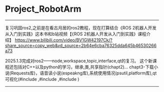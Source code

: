 # Project_RobotArm

-------------------------------------------------------------------------------------------------------------------------------------------------------------------------
复习巩固ros2,之前是在看古月居的ros2教程，现在打算结合《ROS 2机器人开发从入门到实践》这本书和b站视频【《ROS 2机器人开发从入门到实践》课程介绍】 https://www.bilibili.com/video/BV1GW42197Ck/?share_source=copy_web&vd_source=2b64e6cba76325dda645b46530266a73

2025.1.3完成对ros2——node,workspace,topic,interface,qt的复习。
这个新课程还包括对C++以及python的学习，继承,类,共享指针(chapt2)...
chapt3-下载小说(Requests库)，语音读小说(espeakng库),系统使用情况(psutil,platform库),qt可视化(#include <QApplication>,#include <QLabel>,#include <QString>)

-------------------------------------------------------------------------------------------------------------------------------------------------------------------------
